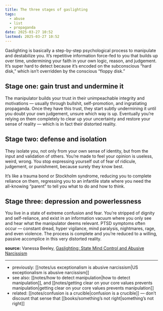 ```yaml
---
title: The three stages of gaslighting
tags:
  - abuse
  - list
  - propaganda
date: 2025-03-27 10:52
lastmod: 2025-03-27 10:52
---
```

Gaslighting is basically a step-by-step psychological process to manipulate and destabilize you. It’s repetitive information force-fed to you that builds up over time, undermining your faith in your own logic, reason, and judgement. It’s super hard to detect because it’s encoded on the subconscious “hard disk,” which isn’t overridden by the conscious “floppy disk.”
## Stage one: gain trust and undermine it

The manipulator builds your trust in their unimpeachable integrity and motivations — usually through bullshit, self-promotion, and ingratiating propaganda. Once they have this trust, they start subtly undermining it until you doubt your own judgement, unsure which way is up. Eventually you’re relying on them completely to clear up your uncertainty and restore your sense of reality — which is in fact their distorted reality. 

## Stage two: defense and isolation

They isolate you, not only from your own sense of identity, but from the input and validation of others. You’re made to feel your opinion is useless, weird, wrong. You stop expressing yourself out of fear of ridicule, judgement, or punishment, because surely they know best.

It’s like a trauma bond or Stockholm syndrome, reducing you to complete reliance on them, regressing you to an infantile state where you need the all-knowing “parent” to tell you what to do and how to think. 

## Stage three: depression and powerlessness

You live in a state of extreme confusion and fear. You’re stripped of dignity and self-reliance, and exist in an information vacuum where you only see and hear what the manipulator deems relevant. PTSD symptoms often occur — constant dread, hyper vigilance, mind paralysis, nightmares, rage, and even violence. The process is complete and you’re reduced to a willing, passive accomplice in this very distorted reality.

**source:** Vanessa Beeley, [Gaslighting: State Mind Control and Abusive Narcissism](https://21stcenturywire.com/2016/05/26/gaslighting-state-mind-control-and-abusive-narcissism/)

---
- previously: [[notes/us exceptionalism is abusive narcissism|US exceptionalism is abusive narcissism]]
- see also: [[notes/how to detect manipulation|how to detect manipulation]], and [[notes/getting clear on your core values prevents manipulation|getting clear on your core values prevents manipulation]]
- related: [[notes/confusion is a crucible|confusion is a crucible]] — don’t discount that sense that [[books/something’s not right|something’s not right]]